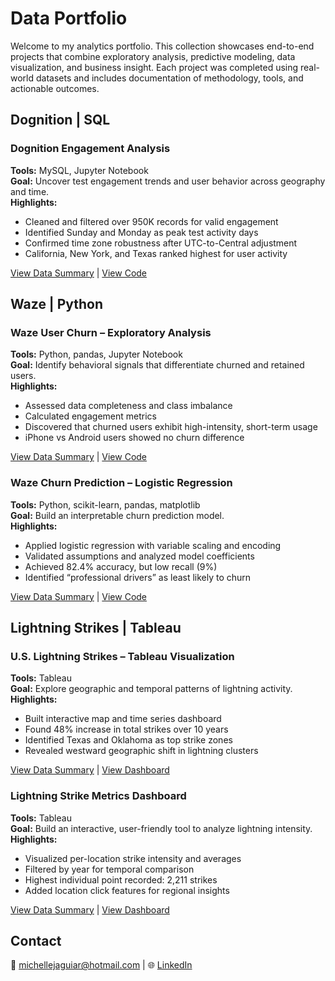 # Data Portfolio

Welcome to my analytics portfolio. This collection showcases end-to-end projects that combine exploratory analysis, predictive modeling, data visualization, and business insight. Each project was completed using real-world datasets and includes documentation of methodology, tools, and actionable outcomes.

## Dognition | SQL

### Dognition Engagement Analysis 
**Tools:** MySQL, Jupyter Notebook  
**Goal:** Uncover test engagement trends and user behavior across geography and time.  
**Highlights:**  
- Cleaned and filtered over 950K records for valid engagement  
- Identified Sunday and Monday as peak test activity days  
- Confirmed time zone robustness after UTC-to-Central adjustment  
- California, New York, and Texas ranked highest for user activity  

[View Data Summary](https://github.com/michellejaguiar/Portfolio/blob/main/Dognition%20(SQL)/1.A%20Data%20Summary%20-%20Engagement%20Analysis.pdf) | [View Code](https://github.com/michellejaguiar/Portfolio/blob/main/Dognition%20(SQL)/1.B%20Engagement%20Analysis%20-%20SQL%20Code.ipynb)


## Waze | Python

### Waze User Churn – Exploratory Analysis  
**Tools:** Python, pandas, Jupyter Notebook  
**Goal:** Identify behavioral signals that differentiate churned and retained users.  
**Highlights:**  
- Assessed data completeness and class imbalance  
- Calculated engagement metrics  
- Discovered that churned users exhibit high-intensity, short-term usage  
- iPhone vs Android users showed no churn difference  

[View Data Summary](https://github.com/michellejaguiar/Portfolio/blob/main/Waze%20Project%20(Phyton)/1.A.%20Data%20Summary%20-%20Statistics.pdf) | [View Code](https://github.com/michellejaguiar/Portfolio/blob/main/Waze%20Project%20(Phyton)/1.B.%20Waze%20User%20Churn%20Data%20Analysis%20Project.ipynb)

### Waze Churn Prediction – Logistic Regression  
**Tools:** Python, scikit-learn, pandas, matplotlib  
**Goal:** Build an interpretable churn prediction model.  
**Highlights:**  
- Applied logistic regression with variable scaling and encoding  
- Validated assumptions and analyzed model coefficients  
- Achieved 82.4% accuracy, but low recall (9%)  
- Identified “professional drivers” as least likely to churn  

[View Data Summary](https://github.com/michellejaguiar/Portfolio/blob/main/Waze%20Project%20(Phyton)/1.A.%20Data%20Summary%20-%20User%20Churn.pdf) | [View Code](https://github.com/michellejaguiar/Portfolio/blob/main/Waze%20Project%20(Phyton)/2.B.%20Waze%20Churn%20Prediction%20Using%20Logistic%20Regression.ipynb)

## Lightning Strikes | Tableau

### U.S. Lightning Strikes – Tableau Visualization  
**Tools:** Tableau  
**Goal:** Explore geographic and temporal patterns of lightning activity.  
**Highlights:**  
- Built interactive map and time series dashboard  
- Found 48% increase in total strikes over 10 years  
- Identified Texas and Oklahoma as top strike zones  
- Revealed westward geographic shift in lightning clusters  

[View Data Summary](https://github.com/michellejaguiar/Portfolio/blob/main/US%20Strikes%20(Tableau)/1.A%20Data%20Summary%20-%20Data%20Visualization.pdf) | [View Dashboard]([https://github.com/michellejaguiar/Portfolio/blob/main/Waze%20Project%20(Phyton)/2.B.%20Waze%20Churn%20Prediction%20Using%20Logistic%20Regression.ipynb](https://github.com/michellejaguiar/Portfolio/blob/main/US%20Strikes%20(Tableau)/1.B%20Tableau%20Link.md))

### Lightning Strike Metrics Dashboard  
**Tools:** Tableau  
**Goal:** Build an interactive, user-friendly tool to analyze lightning intensity.  
**Highlights:**  
- Visualized per-location strike intensity and averages  
- Filtered by year for temporal comparison  
- Highest individual point recorded: 2,211 strikes  
- Added location click features for regional insights  

[View Data Summary](https://github.com/michellejaguiar/Portfolio/blob/main/US%20Strikes%20(Tableau)/2.A%20Data%20Summary%20-%20Map%20Visualization.pdf) | [View Dashboard](https://github.com/michellejaguiar/Portfolio/blob/main/US%20Strikes%20(Tableau)/2.B%20Tableau%20Link.md)

## Contact  
📧 michellejaguiar@hotmail.com | 
🌐 [LinkedIn](https://www.linkedin.com/in/michellejaguiar/) 
